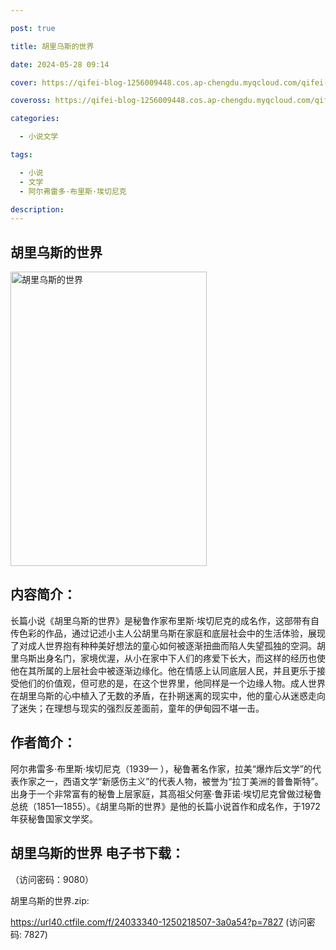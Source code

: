 ```yaml
---

post: true

title: 胡里乌斯的世界

date: 2024-05-28 09:14

cover: https://qifei-blog-1256009448.cos.ap-chengdu.myqcloud.com/qifei-blog/66060a299f345e8d03b9fba3.jpg

coveross: https://qifei-blog-1256009448.cos.ap-chengdu.myqcloud.com/qifei-blog/66060a299f345e8d03b9fba3.jpg

categories:

  - 小说文学

tags:

  - 小说
  - 文学
  - 阿尔弗雷多·布里斯·埃切尼克

description:
---
```


## 胡里乌斯的世界
<img alt="胡里乌斯的世界 " class="aligncenter loaded" data-was-processed="true" decoding="async" fetchpriority="high" height="471" src="https://qifei-blog-1256009448.cos.ap-chengdu.myqcloud.com/qifei-blog/66060a299f345e8d03b9fba3.jpg " style="cursor: zoom-in;" width="314"/>

## 内容简介：

长篇小说《胡里乌斯的世界》是秘鲁作家布里斯·埃切尼克的成名作，这部带有自传色彩的作品，通过记述小主人公胡里乌斯在家庭和底层社会中的生活体验，展现了对成人世界抱有种种美好想法的童心如何被逐渐扭曲而陷人失望孤独的空洞。胡里乌斯出身名门，家境优渥，从小在家中下人们的疼爱下长大，而这样的经历也使他在其所属的上层社会中被逐渐边缘化。他在情感上认同底层人民，并且更乐于接受他们的价值观，但可悲的是，在这个世界里，他同样是一个边缘人物。成人世界在胡里乌斯的心中植入了无数的矛盾，在扑朔迷离的现实中，他的童心从迷惑走向了迷失；在理想与现实的强烈反差面前，童年的伊甸园不堪一击。

## 作者简介：

阿尔弗雷多·布里斯·埃切尼克（1939— ），秘鲁著名作家，拉美“爆炸后文学”的代表作家之一，西语文学“新感伤主义”的代表人物，被誉为“拉丁美洲的普鲁斯特”。出身于一个非常富有的秘鲁上层家庭，其高祖父何塞·鲁菲诺·埃切尼克曾做过秘鲁总统（1851—1855）。《胡里乌斯的世界》是他的长篇小说首作和成名作，于1972年获秘鲁国家文学奖。

## 胡里乌斯的世界 电子书下载：

 （访问密码：9080）

胡里乌斯的世界.zip: 

https://url40.ctfile.com/f/24033340-1250218507-3a0a54?p=7827 (访问密码: 7827)
